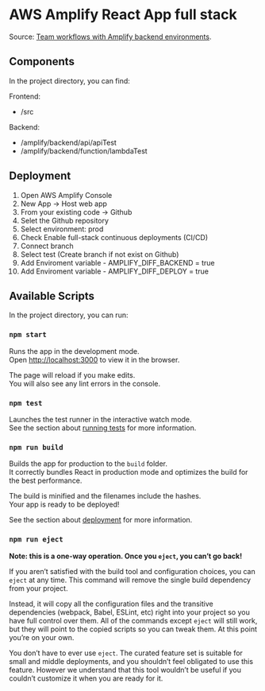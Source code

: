 # AWS Amplify React App full stack

Source: [Team workflows with Amplify backend environments](https://docs.aws.amazon.com/amplify/latest/userguide/team-workflows-with-amplify-cli-backend-environments.html).

## Components

In the project directory, you can find:

Frontend: 
  - /src
  
Backend: 
  - /amplify/backend/api/apiTest
  - /amplify/backend/function/lambdaTest

## Deployment

1. Open AWS Amplify Console
2. New App -> Host web app
3. From your existing code -> Github
4. Selet the Github repository
5. Select environment: prod
6. Check Enable full-stack continuous deployments (CI/CD)
7. Connect branch
8. Select test (Create branch if not exist on Github)
9. Add Enviroment variable - AMPLIFY_DIFF_BACKEND = true
10. Add Enviroment variable - AMPLIFY_DIFF_DEPLOY = true

## Available Scripts

In the project directory, you can run:

### `npm start`

Runs the app in the development mode.\
Open [http://localhost:3000](http://localhost:3000) to view it in the browser.

The page will reload if you make edits.\
You will also see any lint errors in the console.

### `npm test`

Launches the test runner in the interactive watch mode.\
See the section about [running tests](https://facebook.github.io/create-react-app/docs/running-tests) for more information.

### `npm run build`

Builds the app for production to the `build` folder.\
It correctly bundles React in production mode and optimizes the build for the best performance.

The build is minified and the filenames include the hashes.\
Your app is ready to be deployed!

See the section about [deployment](https://facebook.github.io/create-react-app/docs/deployment) for more information.

### `npm run eject`

**Note: this is a one-way operation. Once you `eject`, you can’t go back!**

If you aren’t satisfied with the build tool and configuration choices, you can `eject` at any time. This command will remove the single build dependency from your project.

Instead, it will copy all the configuration files and the transitive dependencies (webpack, Babel, ESLint, etc) right into your project so you have full control over them. All of the commands except `eject` will still work, but they will point to the copied scripts so you can tweak them. At this point you’re on your own.

You don’t have to ever use `eject`. The curated feature set is suitable for small and middle deployments, and you shouldn’t feel obligated to use this feature. However we understand that this tool wouldn’t be useful if you couldn’t customize it when you are ready for it.